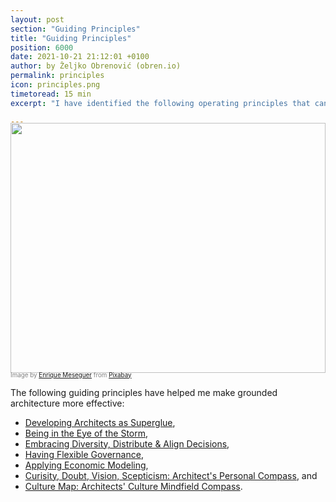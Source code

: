 ```yaml
---
layout: post
section: "Guiding Principles"
title: "Guiding Principles"
position: 6000
date: 2021-10-21 21:12:01 +0100
author: by Željko Obrenović (obren.io)
permalink: principles
icon: principles.png
timetoread: 15 min
excerpt: "I have identified the following operating principles that can help put the ideas of Grounded Architecture into practice and get things done: Developing Architects as Superglue, Being in the Eye of the Storm, Embracing Diversity, Distribute & Align Decisions, Having Flexible Governance, Applying Economic Modeling, Curisity, Doubt, Vision, Scepticism: Architect’s Personal Compass, and Culture Map: Architects’ Culture Mindfield Compass."

---
```

<img style="margin-top: -20px; width: 100%; height: 400px; object-fit: cover" 
     src="assets/images/arch/steampunk-3006650_1920.jpg">
<div style="font-size: 70%; margin-top: -16px; color: grey; margin-bottom: 12px">
Image by <a href="https://pixabay.com/users/darksouls1-2189876/?utm_source=link-attribution&amp;utm_medium=referral&amp;utm_campaign=image&amp;utm_content=3006650">Enrique Meseguer</a> from <a href="https://pixabay.com/?utm_source=link-attribution&amp;utm_medium=referral&amp;utm_campaign=image&amp;utm_content=3006650">Pixabay</a>
</div>

The following guiding principles have helped me make grounded architecture more effective:

* [Developing Architects as Superglue](superglue),
* [Being in the Eye of the Storm](storm),
* [Embracing Diversity, Distribute & Align Decisions](diversity),
* [Having Flexible Governance](flexible-governance),
* [Applying Economic Modeling](economics),
* [Curisity, Doubt, Vision, Scepticism: Architect's Personal Compass](compass), and
* [Culture Map: Architects' Culture Mindfield Compass](culture).
